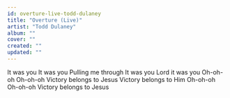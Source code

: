```yaml
---
id: overture-live-todd-dulaney
title: "Overture (Live)"
artist: "Todd Dulaney"
album: ""
cover: ""
created: ""
updated: ""
---
```


It was you
It was you
Pulling me through
It was you
Lord it was you
Oh-oh-oh
Oh-oh-oh
Victory belongs to Jesus
Victory belongs to Him
Oh-oh-oh
Oh-oh-oh
Victory belongs to Jesus